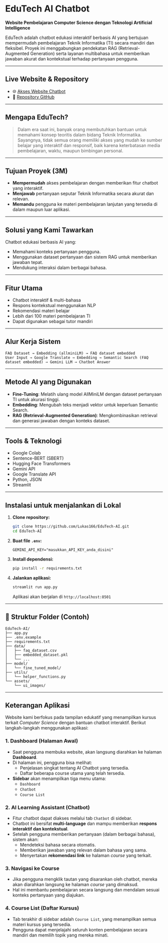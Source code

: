# EduTech AI Chatbot

**Website Pembelajaran Computer Science dengan Teknologi Artificial Intelligence**

EduTech adalah chatbot edukasi interaktif berbasis AI yang bertujuan mempermudah pembelajaran Teknik Informatika (TI) secara mandiri dan fleksibel. Proyek ini menggabungkan pendekatan RAG (Retrieval-Augmented Generation) serta layanan multibahasa untuk memberikan jawaban akurat dan kontekstual terhadap pertanyaan pengguna.

---

## Live Website & Repository

- 🌐 [Akses Website Chatbot](https://edutech-ai-chatbot.streamlit.app)
- 📂 [Repository GitHub](https://github.com/Lukas166/EduTech-AI)

---

## Mengapa EduTech?

> Dalam era saat ini, banyak orang membutuhkan bantuan untuk memahami konsep teoritis dalam bidang Teknik Informatika. Sayangnya, tidak semua orang memiliki akses yang mudah ke sumber belajar yang interaktif dan responsif, baik karena keterbatasan media pembelajaran, waktu, maupun bimbingan personal.

---

## Tujuan Proyek (3M)

- **Mempermudah** akses pembelajaran dengan memberikan fitur chatbot yang interaktif.  
- **Menjawab** pertanyaan seputar Teknik Informatika secara akurat dan relevan.  
- **Memandu** pengguna ke materi pembelajaran lanjutan yang tersedia di dalam maupun luar aplikasi.

---

## Solusi yang Kami Tawarkan

Chatbot edukasi berbasis AI yang:
- Memahami konteks pertanyaan pengguna.
- Menggunakan dataset pertanyaan dan sistem RAG untuk memberikan jawaban tepat.
- Mendukung interaksi dalam berbagai bahasa.

---

## Fitur Utama

- Chatbot interaktif & multi-bahasa  
- Respons kontekstual menggunakan NLP  
- Rekomendasi materi belajar  
- Lebih dari 100 materi pembelajaran TI  
- Dapat digunakan sebagai tutor mandiri

---

## Alur Kerja Sistem

```
FAQ Dataset → Embedding (allminiLM) → FAQ dataset embedded  
User Input → Google Translate → Embedding → Semantic Search (FAQ dataset embedded) → Gemini LLM → Chatbot Answer
```

---

## Metode AI yang Digunakan

- **Fine-Tuning**: Melatih ulang model AllMiniLM dengan dataset pertanyaan TI untuk akurasi tinggi.  
- **Embedding**: Mengubah teks menjadi vektor untuk keperluan Semantic Search.  
- **RAG (Retrieval-Augmented Generation)**: Mengkombinasikan retrieval dan generasi jawaban dengan konteks dataset.

---

## Tools & Teknologi

- Google Colab
- Sentence-BERT (SBERT)
- Hugging Face Transformers
- Gemini API
- Google Translate API
- Python, JSON
- Streamlit

---

## Instalasi untuk menjalankan di Lokal

1. **Clone repository:**
   ```bash
   git clone https://github.com/Lukas166/EduTech-AI.git
   cd EduTech-AI
   ```

2. **Buat file `.env`:**
   ```env
   GEMINI_API_KEY="masukkan_API_KEY_anda_disini"
   ```

3. **Install dependensi:**
   ```bash
   pip install -r requirements.txt
   ```

4. **Jalankan aplikasi:**
   ```bash
   streamlit run app.py
   ```
   Aplikasi akan berjalan di `http://localhost:8501`

---

## 📁 Struktur Folder (Contoh)

```
EduTech-AI/
├── app.py
├── .env.example
├── requirements.txt
├── data/
│   ├── faq_dataset.csv
│   ├── embedded_dataset.pkl
│   └── ...
├── model/
│   └── fine_tuned_model/
├── utils/
│   └── helper_functions.py
└── assets/
    └── ui_images/
```

---

## Keterangan Aplikasi

Website kami berfokus pada tampilan edukatif yang menampilkan kursus terkait *Computer Science* dengan bantuan chatbot interaktif. Berikut langkah-langkah menggunakan aplikasi:

### 1. **Dashboard (Halaman Awal)**  
- Saat pengguna membuka website, akan langsung diarahkan ke halaman **Dashboard**.  
- Di halaman ini, pengguna bisa melihat:
  - Penjelasan singkat tentang AI Chatbot yang tersedia.
  - Daftar beberapa course utama yang telah tersedia.
- **Sidebar** akan menampilkan tiga menu utama:
  - `Dashboard`
  - `Chatbot`
  - `Course List`

### 2. **AI Learning Assistant (Chatbot)**
- Fitur chatbot dapat diakses melalui tab `Chatbot` di sidebar.
- Chatbot ini bersifat **multi-language** dan mampu memberikan **respons interaktif dan kontekstual**.
- Setelah pengguna memberikan pertanyaan (dalam berbagai bahasa), sistem akan:
  - Mendeteksi bahasa secara otomatis.
  - Memberikan jawaban yang relevan dalam bahasa yang sama.
  - Menyertakan **rekomendasi link** ke halaman *course* yang terkait.

### 3. **Navigasi ke Course**
- Jika pengguna mengklik tautan yang disarankan oleh chatbot, mereka akan diarahkan langsung ke halaman *course* yang dimaksud.
- Hal ini membantu pembelajaran secara langsung dan mendalam sesuai konteks pertanyaan yang diajukan.

### 4. **Course List (Daftar Kursus)**
- Tab terakhir di sidebar adalah `Course List`, yang menampilkan semua materi kursus yang tersedia.
- Pengguna dapat menjelajahi seluruh konten pembelajaran secara mandiri dan memilih topik yang mereka minati.